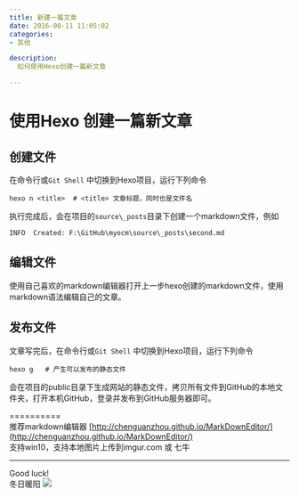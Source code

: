 ```yaml
---
title: 新建一篇文章
date: 2016-08-11 11:05:02
categories:
- 其他

description:
  如何使用Hexo创建一篇新文章

---
```


# 使用Hexo 创建一篇新文章

## 创建文件
在命令行或`Git Shell` 中切换到Hexo项目，运行下列命令
```
hexo n <title>  # <title> 文章标题，同时也是文件名
```
执行完成后，会在项目的`source\_posts`目录下创建一个markdown文件，例如
```
INFO  Created: F:\GitHub\myocm\source\_posts\second.md
```

## 编辑文件
使用自己喜欢的markdown编辑器打开上一步hexo创建的markdown文件，使用markdown语法编辑自己的文章。


## 发布文件
文章写完后，在命令行或`Git Shell` 中切换到Hexo项目，运行下列命令
```
hexo g   # 产生可以发布的静态文件
```
会在项目的public目录下生成网站的静态文件，拷贝所有文件到GitHub的本地文件夹，打开本机GitHub，登录并发布到GitHub服务器即可。

==========  
推荐markdown编辑器
[http://chenguanzhou.github.io/MarkDownEditor/](http://chenguanzhou.github.io/MarkDownEditor/)  
支持win10，支持本地图片上传到imgur.com 或 七牛

----
Good luck!  
冬日暖阳
![](http://ocaw8wyva.bkt.clouddn.com/fab34411cdca2bfa7558d8f8891c9860.png)
